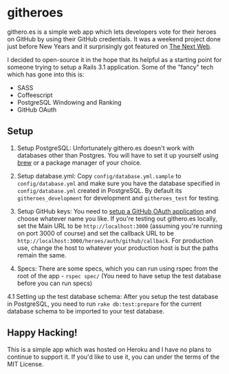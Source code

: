 # githeroes

githero.es is a simple web app which lets developers vote for their heroes on GitHub by using their GitHub credentials. It was a weekend project done just before New Years and it surprisingly got featured on [The Next Web](thenextweb.com/apps/2012/01/23/githero-es-lets-you-nominate-your-favorite-rockstar-developers-on-github/).

I decided to open-source it in the hope that its helpful as a starting point for someone trying to setup a Rails 3.1 application. Some of the "fancy" tech which has gone into this is:

* SASS
* Coffeescript
* PostgreSQL Windowing and Ranking
* GitHub OAuth

## Setup

1. Setup PostgreSQL: Unfortunately githero.es doesn't work with databases other than Postgres. You will have to set it up yourself using [brew](https://github.com/mxcl/homebrew) or a package manager of your choice.

2. Setup database.yml: Copy ```config/database.yml.sample``` to ```config/database.yml``` and make sure you have the database specified in ```config/database.yml``` created in PostgreSQL. By default its ```githeroes_development``` for development and ```githeroes_test``` for testing.

3. Setup GitHub keys: You need to [setup a GitHub OAuth application](https://github.com/account/applications/new) and choose whatever name you like. If you're testing out githero.es locally, set the Main URL to be ```http://localhost:3000``` (assuming you're running on port 3000 of course) and set the callback URL to be ```http://localhost:3000/heroes/auth/github/callback```. For production use, change the host to whatever your production host is but the paths remain the same.

4. Specs: There are some specs, which you can run using rspec from the root of the app - ```rspec spec/``` (You need to have setup the test database before you can run specs)

4.1 Setting up the test database schema: After you setup the test database in PostgreSQL, you need to run ```rake db:test:prepare``` for the current database schema to be imported to your test database.

## Happy Hacking!

This is a simple app which was hosted on Heroku and I have no plans to continue to support it. If you'd like to use it, you can under the terms of the MIT License.